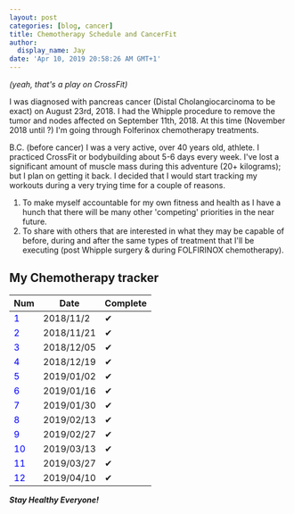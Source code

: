 ```yaml
---
layout: post
categories: [blog, cancer]
title: Chemotherapy Schedule and CancerFit
author:
  display_name: Jay
date: 'Apr 10, 2019 20:58:26 AM GMT+1'
---
```

*(yeah, that's a play on CrossFit)*
<p>I was diagnosed with pancreas cancer (Distal Cholangiocarcinoma to be exact) on August 23rd, 2018.  I had the Whipple procedure 
to remove the tumor and nodes affected on September 11th, 2018.  At this time (November 2018 until ?) I'm going through Folferinox 
chemotherapy treatments.</p>

<p>B.C. (before cancer) I was a very active, over 40 years old, athlete.  I practiced CrossFit or bodybuilding about 5-6 days every 
week.  I've lost a significant amount of muscle mass during this adventure (20+ kilograms); but I plan on getting it back.  I 
decided that I would start tracking my workouts during a very trying time for a couple of reasons.</p>

<ol>
<li>To make myself accountable for my own fitness and health as I have a hunch that there will be many other 'competing' priorities 
in the near future.</li>
<li>To share with others that are interested in what they may be capable of before, during and after the same types of treatment 
that I'll be executing (post Whipple surgery &amp; during FOLFIRINOX chemotherapy).</li>
</ol>

## My Chemotherapy tracker

| Num | Date | Complete |
|-----|------|----------|
|<span style="color: #0000ff;">1</span>      | 2018/11/2 | &#x2714;|
|<span style="color: #0000ff;">2</span>      | 2018/11/21| &#x2714;|
|<span style="color: #0000ff;">3</span>      | 2018/12/05| &#x2714;|
|<span style="color: #0000ff;">4</span>      | 2018/12/19| &#x2714;|
|<span style="color: #0000ff;">5</span>      | 2019/01/02| &#x2714;|
|<span style="color: #0000ff;">6</span>      | 2019/01/16| &#x2714;|
|<span style="color: #0000ff;">7</span>      | 2019/01/30| &#x2714;|
|<span style="color: #0000ff;">8</span>      | 2019/02/13| &#x2714;|
|<span style="color: #0000ff;">9</span>      | 2019/02/27| &#x2714;|
|<span style="color: #0000ff;">10</span>     | 2019/03/13| &#x2714;|
|<span style="color: #0000ff;">11</span>     | 2019/03/27| &#x2714;|
|<span style="color: #0000ff;">12</span>     | 2019/04/10| &#x2714;|

***Stay Healthy Everyone!***